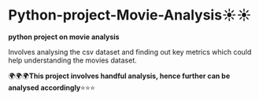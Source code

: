 # Python-project-Movie-Analysis☀☀
**python project on movie analysis**

Involves analysing the csv dataset and finding out key metrics which could help understanding the movies dataset.

🌍🌍🌍**This project involves handful analysis, hence further can be analysed accordingly**⭐⭐⭐
